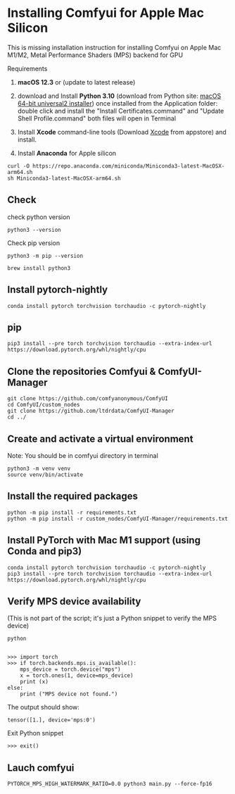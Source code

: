 # Installing Comfyui for Apple Mac Silicon
This is missing installation instruction for installing Comfyui on Apple Mac M1/M2, Metal Performance Shaders (MPS) backend for GPU

Requirements

1. **macOS 12.3** or (update to latest release)
  
2. download and Install **Python 3.10** (download from Python site: [macOS 64-bit universal2 installer](https://www.python.org/ftp/python/3.11.4/python-3.11.4-macos11.pkg)) once installed from the Application folder: double click and install the "Install Certificates.command" and "Update Shell Profile.command" both files will open in Terminal
  
3. Install **Xcode** command-line tools (Download [Xcode](https://apps.apple.com/us/app/xcode/id497799835?mt=12) from appstore) and install.
  
4. Install **Anaconda** for Apple silicon
  

```
curl -O https://repo.anaconda.com/miniconda/Miniconda3-latest-MacOSX-arm64.sh
sh Miniconda3-latest-MacOSX-arm64.sh
```

## Check

check python version

```
python3 --version
```

Check pip version

```
python3 -m pip --version
```
```
brew install python3
```
## Install pytorch-nightly

```
conda install pytorch torchvision torchaudio -c pytorch-nightly
```

## pip

```
pip3 install --pre torch torchvision torchaudio --extra-index-url https://download.pytorch.org/whl/nightly/cpu
```

## Clone the repositories Comfyui & ComfyUI-Manager

```
git clone https://github.com/comfyanonymous/ComfyUI
cd ComfyUI/custom_nodes
git clone https://github.com/ltdrdata/ComfyUI-Manager
cd ../
```

## Create and activate a virtual environment

Note: You should be in comfyui directory in terminal

```
python3 -m venv venv
source venv/bin/activate
```

## Install the required packages

```
python -m pip install -r requirements.txt
python -m pip install -r custom_nodes/ComfyUI-Manager/requirements.txt
```

## Install PyTorch with Mac M1 support (using Conda and pip3)

```
conda install pytorch torchvision torchaudio -c pytorch-nightly
pip3 install --pre torch torchvision torchaudio --extra-index-url https://download.pytorch.org/whl/nightly/cpu
```

## Verify MPS device availability

(This is not part of the script; it's just a Python snippet to verify the MPS device)

```
python
```

```

>>> import torch
>>> if torch.backends.mps.is_available():
    mps_device = torch.device("mps")
    x = torch.ones(1, device=mps_device)
    print (x)
else:
    print ("MPS device not found.")
```

The output should show:

```
tensor([1.], device='mps:0')
```

Exit Python snippet

```
>>> exit()
```

## Lauch comfyui

```
PYTORCH_MPS_HIGH_WATERMARK_RATIO=0.0 python3 main.py --force-fp16
```
